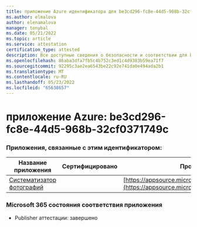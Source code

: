 ```yaml
---
title: приложение Azure идентификатора для be3cd296-fc8e-44d5-968b-32cf0371749c
ms.author: elmalova
author: elenamalova
manager: tonybal
ms.date: 05/21/2022
ms.topic: article
ms.service: attestation
certification_type: attested
description: Все доступные сведения о безопасности и соответствии для be3cd296-fc8e-44d5-968b-32cf0371749c.
ms.openlocfilehash: 86aba3dfa7fb5c4b752c3ed1c4d9383b59ea71f7
ms.sourcegitcommit: 92295c3ae2ea6543be22c92e741da0e494ada2b1
ms.translationtype: MT
ms.contentlocale: ru-RU
ms.lasthandoff: 05/23/2022
ms.locfileid: "65638657"
---
```

# <a name="azure-app-id-be3cd296-fc8e-44d5-968b-32cf0371749c"></a>приложение Azure: be3cd296-fc8e-44d5-968b-32cf0371749c


### <a name="apps-associated-with-this-id"></a>Приложения, связанные с этим идентификатором:
| **Название приложения** | **Сертифицировано** | **Просмотр в AppSource** |
|--------------|---------------|-----------------------|
| [Систематизатор фотографий](../forward/WA200003881.md) |  | [https://appsource.microsoft.com/product/office/WA200003881](https://appsource.microsoft.com/product/office/WA200003881) |

### <a name="microsoft-365-app-compliance-status"></a>Microsoft 365 состояния соответствия приложения
- Publisher аттестации: завершено
